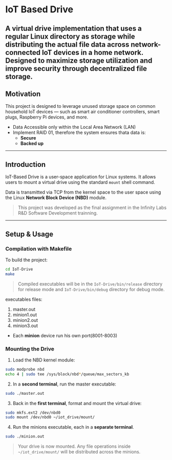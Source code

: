 # IoT Based Drive

## A virtual drive implementation that uses a regular Linux directory as storage while distributing the actual file data across network-connected IoT devices in a home network. Designed to maximize storage utilization and improve security through decentralized file storage.

## Motivation

This project is designed to leverage unused storage space on common household IoT devices — such as smart air conditioner controllers, smart plugs, Raspberry Pi devices, and more.

- Data Accessible only within the Local Area Network (LAN)
- Implement RAID 01, therefore the system ensures thata data is:
  - **Secure**
  - **Backed up**

---

## Introduction

IoT-Based Drive is a user-space application for Linux systems. It allows users to mount a virtual drive using the standard `mount` shell command.

Data is transmitted via TCP from the kernel space to the user space using the Linux **Network Block Device (NBD)** module.

> This project was developed as the final assignment in the Infinity Labs R&D Software Development trainning.

---

## Setup & Usage

### Compilation with Makefile

To build the project:

```bash
cd IoT-Drive
make
```

> Compiled executables will be in the `IoT-Drive/bin/release` directory for release mode and `IoT-Drive/bin/debug` directory for debug mode.

executables files:

1. master.out
2. minion1.out
3. minion2.out
4. minion3.out

- Each **minion** device run his own port(8001-8003)

### Mounting the Drive

1. Load the NBD kernel module:

```bash
sudo modprobe nbd
echo 4 | sudo tee /sys/block/nbd*/queue/max_sectors_kb
```

2. In a **second terminal**, run the master executable:

```bash
sudo ./master.out
```

3. Back in the **first terminal**, format and mount the virtual drive:

```bash
sudo mkfs.ext2 /dev/nbd0
sudo mount /dev/nbd0 ~/iot_drive/mount/
```

4. Run the minions executable, each in a **separate terminal**.

```bash
sudo ./minion.out
```

> Your drive is now mounted. Any file operations inside `~/iot_drive/mount/` will be distributed across the minions.

